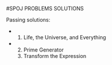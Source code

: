 #SPOJ PROBLEMS SOLUTIONS

Passing solutions:
- 1.  Life, the Universe, and Everything   
- 2.  Prime Generator  
  4.  Transform the Expression